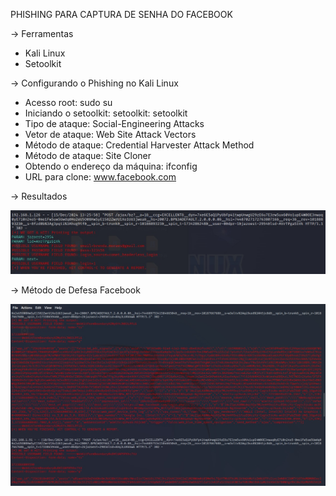 PHISHING PARA CAPTURA DE SENHA DO FACEBOOK 

-> Ferramentas 

  * Kali Linux
  * Setoolkit

-> Configurando o Phishing no Kali Linux

  * Acesso root: sudo su
  * Iniciando o setoolkit: setoolkit: setoolkit
  * Tipo de ataque: Social-Engineering Attacks
  * Vetor de ataque: Web Site Attack Vectors
  * Método de ataque: Credential Harvester Attack Method
  * Método de ataque: Site Cloner
  * Obtendo o endereço da máquina: ifconfig
  * URL para clone: www.facebook.com

-> Resultados

 ![Alt text](./Password.jpg "Optional title")

-> Método de Defesa Facebook

 ![Alt text](./DefesaFacebook.jpg "Optional title")
 
